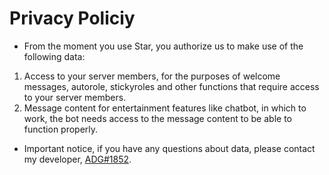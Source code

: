 # Privacy Policiy
- From the moment you use Star, you authorize us to make use of the following data:
1. Access to your server members, for the purposes of welcome messages, autorole, stickyroles and other functions that require access to your server members.
2. Message content for entertainment features like chatbot, in which to work, the bot needs access to the message content to be able to function properly.
- Important notice, if you have any questions about data, please contact my developer, [ADG#1852](https://discord.com/users/717766639260532826).
